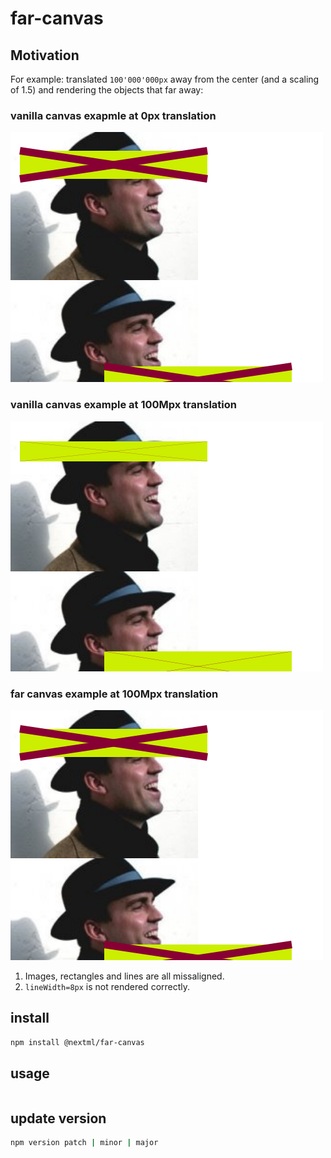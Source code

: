 # far-canvas

## Motivation

For example: translated `100'000'000px` away from the center (and a scaling of 1.5) and rendering the objects that far away:

### vanilla canvas exapmle at 0px translation
<img
  src="static/reference-canvas.png"
  alt="vanilla canvas example"
  title="Vanilla Canvas Example"
  style="display: inline-block; margin: 0 auto;">

### vanilla canvas example at 100Mpx translation
<img
  src="static/vanilla-canvas.png"
  alt="vanilla canvas example"
  title="Vanilla Canvas Example"
  style="display: inline-block; margin: 0 auto;">

### far canvas example at 100Mpx translation
<img
  src="static/far-canvas.png"
  alt="far canvas example"
  title="Far Canvas Example"
  style="display: inline-block; margin: 0 auto;">

1. Images, rectangles and lines are all missaligned.
2. `lineWidth=8px` is not rendered correctly.

## install

```bash
npm install @nextml/far-canvas
```

## usage

```javascript

```

## update version
```bash
npm version patch | minor | major
```
